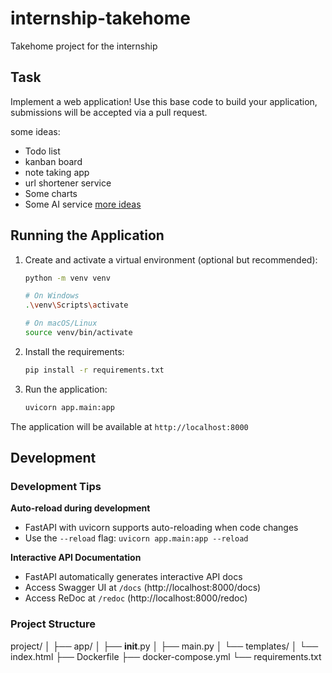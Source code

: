 # internship-takehome
Takehome project for the internship

## Task
Implement a web application!
Use this base code to build your application, submissions will be accepted via a pull request.

some ideas:
- Todo list
- kanban board
- note taking app
- url shortener service
- Some charts
- Some AI service
[more ideas](https://roadmap.sh/backend/projects?difficulty=beginner)


## Running the Application

1. Create and activate a virtual environment (optional but recommended):
   ```bash
   python -m venv venv
   
   # On Windows
   .\venv\Scripts\activate
   
   # On macOS/Linux
   source venv/bin/activate
   ```

2. Install the requirements:
   ```bash
   pip install -r requirements.txt
   ```

3. Run the application:
   ```bash
   uvicorn app.main:app
   ```

The application will be available at `http://localhost:8000`


## Development
### Development Tips

**Auto-reload during development**
   - FastAPI with uvicorn supports auto-reloading when code changes
   - Use the `--reload` flag: `uvicorn app.main:app --reload`

**Interactive API Documentation**
   - FastAPI automatically generates interactive API docs
   - Access Swagger UI at `/docs` (http://localhost:8000/docs)
   - Access ReDoc at `/redoc` (http://localhost:8000/redoc)


### Project Structure
project/
│
├── app/
│   ├── __init__.py
│   ├── main.py
│   └── templates/
│       └── index.html
├── Dockerfile
├── docker-compose.yml
└── requirements.txt

